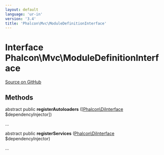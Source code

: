 ```yaml
---
layout: default
language: 'ur-in'
version: '3.4'
title: 'Phalcon\Mvc\ModuleDefinitionInterface'
---
```

# Interface **Phalcon\Mvc\ModuleDefinitionInterface**

<a href="https://github.com/phalcon/cphalcon/tree/v3.4.0/phalcon/mvc/moduledefinitioninterface.zep" class="btn btn-default btn-sm">Source on GitHub</a>

## Methods
abstract public  **registerAutoloaders** ([[Phalcon\DiInterface](/3.4/en/api/Phalcon_DiInterface) $dependencyInjector])

...


abstract public  **registerServices** ([Phalcon\DiInterface](/3.4/en/api/Phalcon_DiInterface) $dependencyInjector)

...


